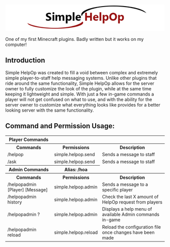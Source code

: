 <p align="center">
  <img src="simple helpop image.jpg" width="600" title="Simple HelpOp">
</p>
One of my first Minecraft plugins. Badly written but it works on my computer!
<h2>Introduction</h2>
<p>Simple HelpOp was created to fill a void between complex and extremely simple player-to-staff help messaging systems. Unlike other plugins that ride around the same functionality, Simple HelpOp allows for the server owner to fully customize the look of the plugin, while at the same time keeping it lightweight and simple. With just a few in-game commands a player will not get confused on what to use, and with the ability for the server owner to customize what everything looks like provides for a better looking server with the same functionality.</p>

<h2>Command and Permission Usage:</h2>
<table>
    <tr>
        <th>Player Commands</th>
    </tr>
    <tr>
        <th>Commands</th>
        <th>Permissions</th>
        <th>Description</th>
    </tr>
    <tr>
        <td>/helpop</td>
        <td>simple.helpop.send</td>
        <td>Sends a message to staff</td>
    </tr>
    <tr>
        <td>/ask</td>
        <td>simple.helpop.send</td>
        <td>Sends a message to staff</td>
    </tr>
    <tr>
        <th>Admin Commands</th>
        <th>Alias: /hoa</th>
    </tr>
    <tr>
        <th>Commands</th>
        <th>Permissions</th>
        <th>Description</th>
    </tr>
    <tr>
        <td>/helpopadmin [Player] [Message]</td>
        <td>simple.helpop.admin</td>
        <td>Sends a message to a specific player</td>
    </tr>
    <tr>
        <td>/helpopadmin history</td>
        <td>simple.helpop.admin</td>
        <td>Check the last X amount of HelpOp request from players</td>
    </tr>
    <tr>
        <td>/helpopadmin ?</td>
        <td>simple.helpop.admin</td>
        <td>Displays a help menu of available Admin commands in-game</td>
    </tr>
    <tr>
        <td>/helpopadmin reload</td>
        <td>simple.helpop.reload</td>
        <td>Reload the configuration file once changes have been made</td>
    </tr>
</table>
